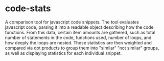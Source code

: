 # code-stats

A comparison tool for javascript code snippets. 
The tool evaluates javascript code, parsing it into a readable object describing how the code functions. 
From this data, certain item amounts are gathered, such as total number of statements in the code, functions used, number of loops, and how deeply the loops are nested. 
These statistics are then weighted and compared via dot products to group them into "similar" "not similar" groups, as well as displaying statistics for each individual snippet.